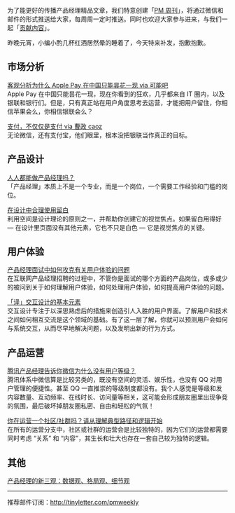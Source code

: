 为了能更好的传播产品经理精品文章，我们特意创建「[PM 周刊](http://pmweekly.com/)」，将通过微信和邮件的形式推送给大家，每周周一定时推送。同时也欢迎大家参与进来，与我们一起「[贡献内容](https://github.com/vincent4j/pmweekly.com/issues/new)」。    

昨晚元宵，小编小酌几杯红酒居然晕的睡着了，今天特来补发，抱歉抱歉。            

## 市场分析 

[客观分析为什么 Apple Pay 在中国只能昙花一现 via 可能吧](http://mp.weixin.qq.com/s?__biz=MjM5ODQwMjA4MA==&mid=401438270&idx=1&sn=826d3d03bd0d141fffdd205f14715db3&scene=23&srcid=0222b7St4NmuPEVRdw5aLFjx#rd)   
Apple Pay 在中国只能昙花一现，现在你看到的狂欢，几乎都来自 IT 圈内，以及银联和银行们。但是，只有真正站在用户角度思考去运营，才能把用户留住，你相信苹果会么，你相信银联会么？   

[支付，不仅仅是支付 via 曹政 caoz](http://mp.weixin.qq.com/s?__biz=MzI0MjA1Mjg2Ng==&mid=401700242&idx=1&sn=a494cca8849e31c6952b3cd5f189d000&scene=23&srcid=0222uZeBSe0RdTOv3RFOvDPR#rd)    
无论微信，还有支付宝，他们眼里，根本没把银联当作真正的目标。    
  
## 产品设计   

[人人都能做产品经理吗？](http://zhuanlan.zhihu.com/robbin/20498799)   
「产品经理」本质上不是一个专业，而是一个岗位，一个需要工作经验和门槛的岗位。     

[在设计中合理使用留白](http://mp.weixin.qq.com/s?__biz=MjM5NjA3ODI3Ng==&mid=401633335&idx=1&sn=f4f54c59a6e0931d23319d50a0b651da&scene=23&srcid=0223zxM4nwMStxheQzUZUhIC#rd)    
利用空间是设计理论的原则之一，并帮助你创建它的视觉焦点。如果留白用得好 — 在设计里页面没有其他元素，它也不只是白色 — 它是视觉焦点的关键。    
    
 
## 用户体验 

[产品经理面试中如何攻克有关用户体验的问题](http://mp.weixin.qq.com/s?__biz=MjM5NDEwMjg2MA==&mid=402794334&idx=1&sn=079608c8a39659b28ab72d5161b3338b&scene=23&srcid=0223Figc6MlyNpHsMG6LJ2W5#rd)    
在互联网产品经理招聘的过程中，不管你是面试的哪个方面的产品岗位，或多或少的被问到关于如何理解用户体验，如何处理用户体验，如何提高用户体验的问题。 

[「译」交互设计的基本元素](http://www.jianshu.com/p/69c706291152)    
交互设计专注于以深思熟虑后的措施来创造引人入胜的用户界面。了解用户和技术之间如何相互交流是这个领域的基础。有了这一层了解，你就可以预测用户会如何与系统交互，从而尽早地解决问题，以及发明出新的行为方式。       

## 产品运营 

[腾讯产品经理告诉你微信为什么没有用户等级？](http://mp.weixin.qq.com/s?__biz=MjM5NDEwMjg2MA==&mid=402735604&idx=2&sn=23b9c4a9e6657bf89b429135ef9bec56&scene=23&srcid=02181JSqSpaOvW1gXVe5N6Gk#rd)   
腾讯体系中微信算是比较另类的，既没有空间的灵活、娱乐性，也没有 QQ 对用户管理的便捷性。甚至 QQ 一直推崇的等级制度都没有。我个人感觉是等级和发内容数量、互动频率、在线时长、访问量等相关，这可能会形成朋友圈里出现争竞的氛围，最后破坏掉朋友圈私密、自由和轻松的气氛！   

[你在运营一个社区/社群吗？请从理解典型路径和逻辑开始](http://mp.weixin.qq.com/s?__biz=MjAzNzMzNTkyMQ==&mid=404859063&idx=1&sn=f67a310f881b7f9ba8cf67089fd30015&scene=23&srcid=0222VoCHaFBVf7PIJ9864G8w#rd)   
在所有的运营分支中，社区或社群的运营会是比较独特的，因为它们的运营都需要同时考虑 “关系” 和 “内容”，其生长和壮大也存在一套自己较为独特的逻辑。   

## 其他 

[产品经理的新三观：数据观、格局观、细节观](http://mp.weixin.qq.com/s?__biz=MzA4NTQ2NDkwOQ==&mid=404559324&idx=1&sn=44d825c0692022f8200dcd7e88095b34&scene=23&srcid=0222KJMKM3yCnd1r7gi4Zej7#rd)    

---
推荐邮件订阅：<http://tinyletter.com/pmweekly>  
      
  
 
